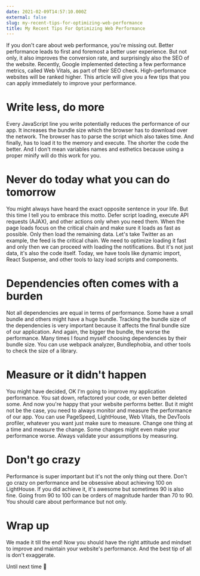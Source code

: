 ```yaml
---
date: 2021-02-09T14:57:10.000Z
external: false
slug: my-recent-tips-for-optimizing-web-performance
title: My Recent Tips For Optimizing Web Performance
---
```


If you don't care about web performance, you're missing out. Better performance leads to first and foremost a better user experience. But not only, it also improves the conversion rate, and surprisingly also the SEO of the website. Recently, Google implemented detecting a few performance metrics, called Web Vitals, as part of their SEO check. High-performance websites will be ranked higher. This article will give you a few tips that you can apply immediately to improve your performance.

# Write less, do more

Every JavaScript line you write potentially reduces the performance of our app. It increases the bundle size which the browser has to download over the network. The browser has to parse the script which also takes time. And finally, has to load it to the memory and execute. The shorter the code the better. And I don't mean variables names and esthetics because using a proper minify will do this work for you.

# Never do today what you can do tomorrow

You might always have heard the exact opposite sentence in your life. But this time I tell you to embrace this motto. Defer script loading, execute API requests (AJAX), and other actions only when you need them. When the page loads focus on the critical chain and make sure it loads as fast as possible. Only then load the remaining data. Let's take Twitter as an example, the feed is the critical chain. We need to optimize loading it fast and only then we can proceed with loading the notifications. But it's not just data, it's also the code itself. Today, we have tools like dynamic import, React Suspense, and other tools to lazy load scripts and components.

# Dependencies often comes with a burden

Not all dependencies are equal in terms of performance. Some have a small bundle and others might have a huge bundle. Tracking the bundle size of the dependencies is very important because it affects the final bundle size of our application. And again, the bigger the bundle, the worse the performance. Many times I found myself choosing dependencies by their bundle size. You can use webpack analyzer, Bundlephobia, and other tools to check the size of a library.

# Measure or it didn't happen

You might have decided, OK I'm going to improve my application performance. You sat down, refactored your code, or even better deleted some. And now you're happy that your website performs better. But it might not be the case, you need to always monitor and measure the performance of our app. You can use PageSpeed, LightHouse, Web Vitals, the DevTools profiler, whatever you want just make sure to measure. Change one thing at a time and measure the change. Some changes might even make your performance worse. Always validate your assumptions by measuring.

# Don't go crazy

Performance is super important but it's not the only thing out there. Don't go crazy on performance and be obsessive about achieving 100 on LightHouse. If you did achieve it, it's awesome but sometimes 90 is also fine. Going from 90 to 100 can be orders of magnitude harder than 70 to 90. You should care about performance but not only.

# Wrap up

We made it till the end! Now you should have the right attitude and mindset to improve and maintain your website's performance. And the best tip of all is don't exaggerate.

Until next time 🍻

